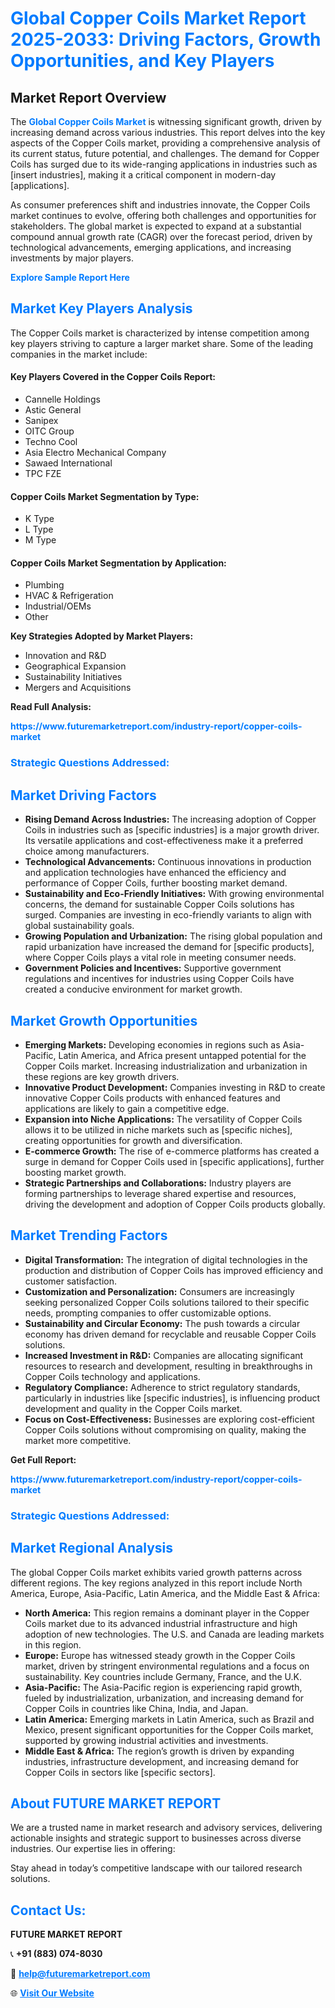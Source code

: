 <h1 style="color: #007BFF;">Global Copper Coils Market Report 2025-2033: Driving Factors, Growth Opportunities, and Key Players</h1>

<section id="overview">
<h2>Market Report Overview</h2>
<p>The <a href="https://www.futuremarketreport.com/industry-report/copper-coils-market" style="color: #007BFF; text-decoration: none;"><strong>Global Copper Coils Market</strong></a> is witnessing significant growth, driven by increasing demand across various industries. This report delves into the key aspects of the Copper Coils market, providing a comprehensive analysis of its current status, future potential, and challenges. The demand for Copper Coils has surged due to its wide-ranging applications in industries such as [insert industries], making it a critical component in modern-day [applications].</p>
<p>As consumer preferences shift and industries innovate, the Copper Coils market continues to evolve, offering both challenges and opportunities for stakeholders. The global market is expected to expand at a substantial compound annual growth rate (CAGR) over the forecast period, driven by technological advancements, emerging applications, and increasing investments by major players.</p>
</section>

<section id="overview">
<p><a href="https://www.futuremarketreport.com/request-sample/reportId=102618" style="color: #007BFF; text-decoration: none;"><strong>Explore Sample Report Here</strong></a></p>
</section>

<section id="key-players">
<h2 style="color: #007BFF;">Market Key Players Analysis</h2>
<p>The Copper Coils market is characterized by intense competition among key players striving to capture a larger market share. Some of the leading companies in the market include:</p>
<h4>Key Players Covered in the Copper Coils Report:</h4>
<ul><li>Cannelle Holdings</li><li>Astic General</li><li>Sanipex</li><li>OITC Group</li><li>Techno Cool</li><li>Asia Electro Mechanical Company</li><li>Sawaed International</li><li>TPC FZE</li></ul>
<h4>Copper Coils Market Segmentation by Type:</h4>
<ul><li>K Type</li><li>L Type</li><li>M Type</li></ul>

<h4>Copper Coils Market Segmentation by Application:</h4>
<ul><li>Plumbing</li><li>HVAC &amp; Refrigeration</li><li>Industrial/OEMs</li><li>Other</li></ul>
<p><strong>Key Strategies Adopted by Market Players:</strong></p>
<ul>
<li>Innovation and R&D</li>
<li>Geographical Expansion</li>
<li>Sustainability Initiatives</li>
<li>Mergers and Acquisitions</li>
</ul>
</section>

<section>
<p><strong>Read Full Analysis: </strong></p><a href="https://www.futuremarketreport.com/industry-report/copper-coils-market" style="color: #007BFF; text-decoration: none;"><strong>https://www.futuremarketreport.com/industry-report/copper-coils-market</strong></a>
<h3 style="color: #007BFF;">Strategic Questions Addressed:</h3>
</section>

<section id="driving-factors">
<h2 style="color: #007BFF;">Market Driving Factors</h2>
<ul>
<li><strong>Rising Demand Across Industries:</strong> The increasing adoption of Copper Coils in industries such as [specific industries] is a major growth driver. Its versatile applications and cost-effectiveness make it a preferred choice among manufacturers.</li>
<li><strong>Technological Advancements:</strong> Continuous innovations in production and application technologies have enhanced the efficiency and performance of Copper Coils, further boosting market demand.</li>
<li><strong>Sustainability and Eco-Friendly Initiatives:</strong> With growing environmental concerns, the demand for sustainable Copper Coils solutions has surged. Companies are investing in eco-friendly variants to align with global sustainability goals.</li>
<li><strong>Growing Population and Urbanization:</strong> The rising global population and rapid urbanization have increased the demand for [specific products], where Copper Coils plays a vital role in meeting consumer needs.</li>
<li><strong>Government Policies and Incentives:</strong> Supportive government regulations and incentives for industries using Copper Coils have created a conducive environment for market growth.</li>
</ul>
</section>

<section id="growth-opportunities">
<h2 style="color: #007BFF;">Market Growth Opportunities</h2>
<ul>
<li><strong>Emerging Markets:</strong> Developing economies in regions such as Asia-Pacific, Latin America, and Africa present untapped potential for the Copper Coils market. Increasing industrialization and urbanization in these regions are key growth drivers.</li>
<li><strong>Innovative Product Development:</strong> Companies investing in R&D to create innovative Copper Coils products with enhanced features and applications are likely to gain a competitive edge.</li>
<li><strong>Expansion into Niche Applications:</strong> The versatility of Copper Coils allows it to be utilized in niche markets such as [specific niches], creating opportunities for growth and diversification.</li>
<li><strong>E-commerce Growth:</strong> The rise of e-commerce platforms has created a surge in demand for Copper Coils used in [specific applications], further boosting market growth.</li>
<li><strong>Strategic Partnerships and Collaborations:</strong> Industry players are forming partnerships to leverage shared expertise and resources, driving the development and adoption of Copper Coils products globally.</li>
</ul>
</section>

<section id="trending-factors">
<h2 style="color: #007BFF;">Market Trending Factors</h2>
<ul>
<li><strong>Digital Transformation:</strong> The integration of digital technologies in the production and distribution of Copper Coils has improved efficiency and customer satisfaction.</li>
<li><strong>Customization and Personalization:</strong> Consumers are increasingly seeking personalized Copper Coils solutions tailored to their specific needs, prompting companies to offer customizable options.</li>
<li><strong>Sustainability and Circular Economy:</strong> The push towards a circular economy has driven demand for recyclable and reusable Copper Coils solutions.</li>
<li><strong>Increased Investment in R&D:</strong> Companies are allocating significant resources to research and development, resulting in breakthroughs in Copper Coils technology and applications.</li>
<li><strong>Regulatory Compliance:</strong> Adherence to strict regulatory standards, particularly in industries like [specific industries], is influencing product development and quality in the Copper Coils market.</li>
<li><strong>Focus on Cost-Effectiveness:</strong> Businesses are exploring cost-efficient Copper Coils solutions without compromising on quality, making the market more competitive.</li>
</ul>
</section>

<section>
<p><strong>Get Full Report: </strong></p><a href="https://www.futuremarketreport.com/industry-report/copper-coils-market" style="color: #007BFF; text-decoration: none;"><strong>https://www.futuremarketreport.com/industry-report/copper-coils-market</strong></a>
<h3 style="color: #007BFF;">Strategic Questions Addressed:</h3>
</section>


<section id="regional-analysis">
<h2 style="color: #007BFF;">Market Regional Analysis</h2>
<p>The global Copper Coils market exhibits varied growth patterns across different regions. The key regions analyzed in this report include North America, Europe, Asia-Pacific, Latin America, and the Middle East & Africa:</p>
<ul>
<li><strong>North America:</strong> This region remains a dominant player in the Copper Coils market due to its advanced industrial infrastructure and high adoption of new technologies. The U.S. and Canada are leading markets in this region.</li>
<li><strong>Europe:</strong> Europe has witnessed steady growth in the Copper Coils market, driven by stringent environmental regulations and a focus on sustainability. Key countries include Germany, France, and the U.K.</li>
<li><strong>Asia-Pacific:</strong> The Asia-Pacific region is experiencing rapid growth, fueled by industrialization, urbanization, and increasing demand for Copper Coils in countries like China, India, and Japan.</li>
<li><strong>Latin America:</strong> Emerging markets in Latin America, such as Brazil and Mexico, present significant opportunities for the Copper Coils market, supported by growing industrial activities and investments.</li>
<li><strong>Middle East & Africa:</strong> The region’s growth is driven by expanding industries, infrastructure development, and increasing demand for Copper Coils in sectors like [specific sectors].</li>
</ul>
</section>

<footer>
<h2 style="color: #007BFF;">About FUTURE MARKET REPORT</h2>
<p>We are a trusted name in market research and advisory services, delivering actionable insights and strategic support to businesses across diverse industries. Our expertise lies in offering:</p>

<p>Stay ahead in today’s competitive landscape with our tailored research solutions.</p>

<h2 style="color: #007BFF;">Contact Us:</h2>
<p><strong>FUTURE MARKET REPORT</strong></p>
<p>📞 <strong>+91 (883) 074-8030</strong></p>
<p>📧 <strong><a href="mailto:help@futuremarketreport.com" style="color: #007BFF;">help@futuremarketreport.com</a></strong></p>
<p>🌐 <strong><a href="https://www.futuremarketreport.com/" style="color: #007BFF;">Visit Our Website</a></strong></p>
</footer>